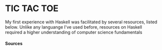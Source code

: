 # TIC TAC TOE

My first experience with Haskell was facilitated by several resources, listed below. Unlike any languange I've used before, resources on Haskell required a higher understanding of computer science fundamentals


#### Sources
